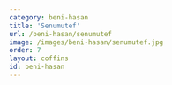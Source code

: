 ```yaml
---
category: beni-hasan
title: 'Senumutef'
url: /beni-hasan/senumutef
image: /images/beni-hasan/senumutef.jpg
order: 7
layout: coffins
id: beni-hasan
---
```

